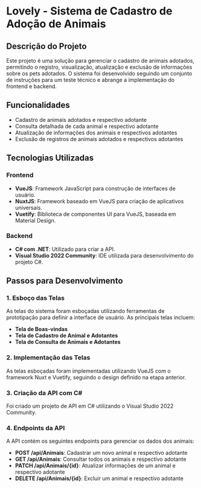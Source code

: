 # Lovely - Sistema de Cadastro de Adoção de Animais

## Descrição do Projeto

Este projeto é uma solução para gerenciar o cadastro de animais adotados, permitindo o registro, visualização, atualização e exclusão de informações sobre os pets adotados. O sistema foi desenvolvido seguindo um conjunto de instruções para um teste técnico e abrange a implementação do frontend e backend.

## Funcionalidades

- Cadastro de animais adotados e respectivo adotante
- Consulta detalhada de cada animal e respectivo adotante
- Atualização de informações dos animais e respectivos adotantes
- Exclusão de registros de animais adotados e respectivos adotantes

## Tecnologias Utilizadas

### Frontend
- **VueJS**: Framework JavaScript para construção de interfaces de usuário.
- **NuxtJS**: Framework baseado em VueJS para criação de aplicativos universais.
- **Vuetify**: Biblioteca de componentes UI para VueJS, baseada em Material Design.

### Backend
- **C# com .NET**: Utilizado para criar a API.
- **Visual Studio 2022 Community**: IDE utilizada para desenvolvimento do projeto C#.

## Passos para Desenvolvimento

### 1. Esboço das Telas
As telas do sistema foram esboçadas utilizando ferramentas de prototipação para definir a interface de usuário. As principais telas incluem:

- **Tela de Boas-vindas**
- **Tela de Cadastro de Animal e Adotantes**
- **Tela de Consulta de Animais e Adotantes**

### 2. Implementação das Telas
As telas esboçadas foram implementadas utilizando VueJS com o framework Nuxt e Vuetify, seguindo o design definido na etapa anterior. 

### 3. Criação da API com C#
Foi criado um projeto de API em C# utilizando o Visual Studio 2022 Community.

### 4. Endpoints da API
A API contém os seguintes endpoints para gerenciar os dados dos animais:

- **POST /api/Animais**: Cadastrar um novo animal e respectivo adotante
- **GET /api/Animais**: Consultar todos os animais e respectivo adotante
- **PATCH /api/Animais/{id}**: Atualizar informações de um animal e respectivo adotante
- **DELETE /api/Animais/{id}**: Excluir um animal e respectivo adotante
